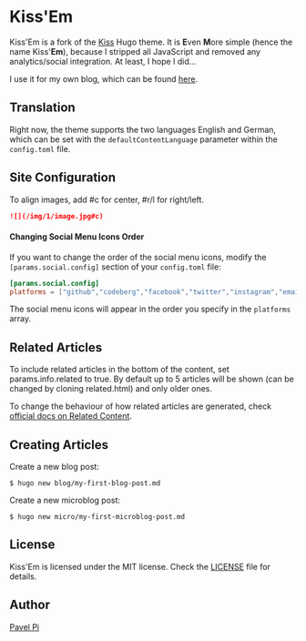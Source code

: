 # Kiss'Em

Kiss'Em is a fork of the [Kiss](https://github.com/ribice/kiss) Hugo theme. It is **E**ven **M**ore simple (hence the name Kiss'**Em**), because I stripped all JavaScript and removed any analytics/social integration. At least, I hope I did...

I use it for my own blog, which can be found [here](https://blog.pavel-pi.de "Pi's Blog").

## Translation

Right now, the theme supports the two languages English and German, which can be set with the `defaultContentLanguage` parameter within the `config.toml` file. 

## Site Configuration


To align images, add #c for center, #r/l for right/left.

```md
![](/img/1/image.jpg#c)
```

#### Changing Social Menu Icons Order

If you want to change the order of the social menu icons, modify the `[params.social.config]` section of your `config.toml` file:

```toml
[params.social.config]
platforms = ["github","codeberg","facebook","twitter","instagram","email","codepen","linkedin"]
```

The social menu icons will appear in the order you specify in the `platforms` array.


## Related Articles

To include related articles in the bottom of the content, set params.info.related to true.
By default up to 5 articles will be shown (can be changed by cloning related.html) and only older ones.

To change the behaviour of how related articles are generated, check [official docs on Related Content](https://gohugo.io/content-management/related/).

## Creating Articles


Create a new blog post:

```
$ hugo new blog/my-first-blog-post.md
```

Create a new microblog post:

```
$ hugo new micro/my-first-microblog-post.md
```

## License

Kiss'Em is licensed under the MIT license. Check the [LICENSE](LICENSE.md) file for details.


## Author

[Pavel Pi](https://blog.pavel-pi.de)